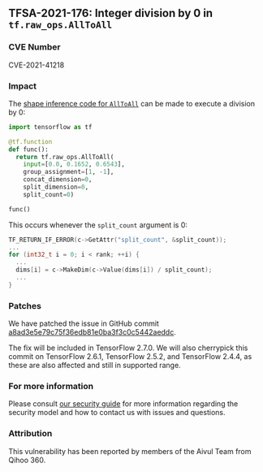 ## TFSA-2021-176: Integer division by 0 in `tf.raw_ops.AllToAll`

### CVE Number
CVE-2021-41218

### Impact
The [shape inference code for `AllToAll`](https://github.com/galeone/tensorflow/blob/8d72537c6abf5a44103b57b9c2e22c14f5f49698/tensorflow/core/ops/tpu_cross_replica_ops.cc#L25-L74) can be made to execute a division by 0:

```python
import tensorflow as tf

@tf.function
def func():
  return tf.raw_ops.AllToAll(
    input=[0.0, 0.1652, 0.6543],
    group_assignment=[1, -1],
    concat_dimension=0,
    split_dimension=0,
    split_count=0)

func()
```

This occurs whenever the `split_count` argument is 0:

```cc
TF_RETURN_IF_ERROR(c->GetAttr("split_count", &split_count));
...
for (int32_t i = 0; i < rank; ++i) {
  ...
  dims[i] = c->MakeDim(c->Value(dims[i]) / split_count);
  ...
}
```

### Patches
We have patched the issue in GitHub commit [a8ad3e5e79c75f36edb81e0ba3f3c0c5442aeddc](https://github.com/galeone/tensorflow/commit/a8ad3e5e79c75f36edb81e0ba3f3c0c5442aeddc).

The fix will be included in TensorFlow 2.7.0. We will also cherrypick this commit on TensorFlow 2.6.1, TensorFlow 2.5.2, and TensorFlow 2.4.4, as these are also affected and still in supported range.

### For more information
Please consult [our security guide](https://github.com/galeone/tensorflow/blob/master/SECURITY.md) for more information regarding the security model and how to contact us with issues and questions.

### Attribution
This vulnerability has been reported by members of the Aivul Team from Qihoo 360.
